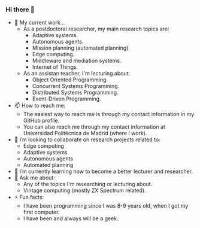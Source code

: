 ### Hi there 👋

- 🔭 My current work...
  - As a postdoctoral researcher, my main research topics are:
    - Adaptive systems.
    - Autonomous agents.
    - Mission planning (automated planning).
    - Edge computing.
    - Middleware and mediation systems.
    - Internet of Things. 
  - As an assistan teacher, I'm lecturing about:
    - Object Oriented Programming.
    - Concurrent Systems Programming.
    - Distributed Systems Programming.
    - Event-Driven Programming.
- 📫 How to reach me:
  -  The easiest way to reach me is through my contact information in my GitHub profile.
  -  You can also reach me through my contact information at Universidad Politécnica de Madrid (where I work).
- 👯 I’m looking to collaborate on research projects related to:
  - Edge computing
  - Adaptive systems
  - Autonomous agents
  - Automated planning
- 🌱 I’m currently learning how to become a better lecturer and researcher.
- 💬 Ask me about:
  - Any of the topics I'm researching or lecturing about.
  - Vintage computing (mostly ZX Spectrum related).
- ⚡ Fun facts:
  - I have been programming since I was 8-9 years old, when I got my first computer.
  - I have been and always will be a geek.

<!--
**humitsec/humitsec** is a ✨ _special_ ✨ repository because its `README.md` (this file) appears on your GitHub profile.

Here are some ideas to get you started:

- 🤔 I’m looking for help with ...
- 😄 Pronouns: ...
-->
